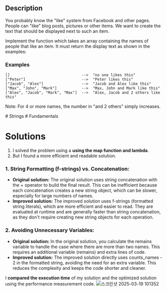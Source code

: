 ## Description

You probably know the "like" system from Facebook and other pages. People can "like" blog posts, pictures or other items. We want to create the text that should be displayed next to such an item.

Implement the function which takes an array containing the names of people that like an item. It must return the display text as shown in the examples:
### Examples
```
[]                                -->  "no one likes this"
["Peter"]                         -->  "Peter likes this"
["Jacob", "Alex"]                 -->  "Jacob and Alex like this"
["Max", "John", "Mark"]           -->  "Max, John and Mark like this"
["Alex", "Jacob", "Mark", "Max"]  -->  "Alex, Jacob and 2 others like this"
```
Note: For 4 or more names, the number in "and 2 others" simply increases.

\# Strings \# Fundamentals

# Solutions
1. I solved the problem using a **using the map function and lambda**.
2. But I found a more efficient and readable solution.
### 1. **String Formatting (f-strings) vs. Concatenation:**
   - **Original solution:** The original solution uses string concatenation with the + operator to build the final result. This can be inefficient because each concatenation creates a new string object, which can be slower, especially for large numbers of names.
   - **Improved solution:** The improved solution uses f-strings (formatted string literals), which are more efficient and easier to read. They are evaluated at runtime and are generally faster than string concatenation, as they don't require creating new string objects for each operation.

### 2. **Avoiding Unnecessary Variables:**
   - **Original solution:** In the original solution, you calculate the remains variable to handle the case where there are more than two names. This requires an additional variable (remains) and extra lines of code.
   - **Improved solution:** The improved solution directly uses counts_names - 2 in the formatted string, avoiding the need for an extra variable. This reduces the complexity and keeps the code shorter and cleaner.

I **compared the execution time** of my solution and the optimized solution using the performance measurement code.
![스크린샷 2025-03-19 101352](https://github.com/user-attachments/assets/b7d4dabc-d3c1-4f20-991f-c7079817db7d)

